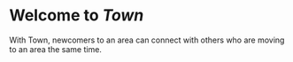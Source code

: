 # Welcome to *Town*

With Town, newcomers to an area can connect with others who are moving to an area the same time.

